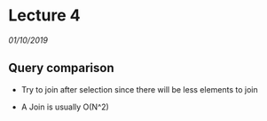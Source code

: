 # Lecture 4
*01/10/2019*

## Query comparison

- Try to join after selection since there will be less elements to join

- A Join is usually O(N^2)
